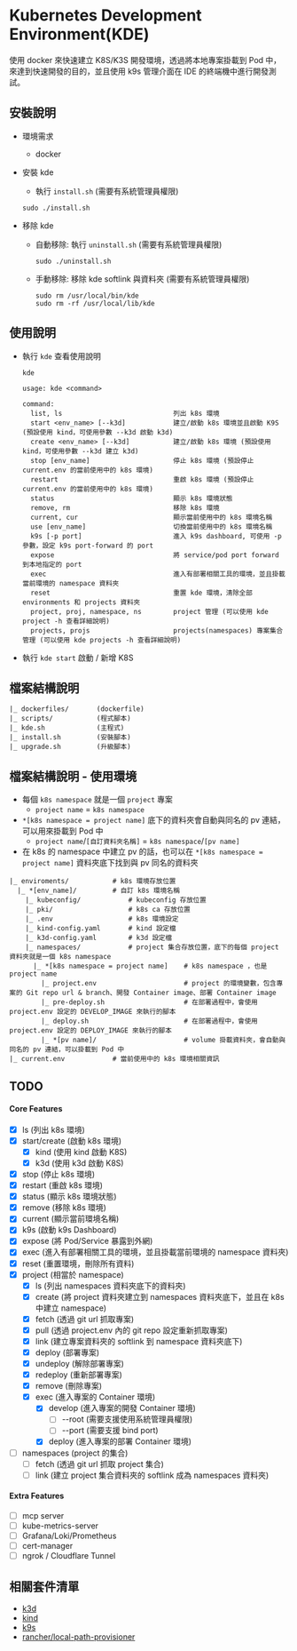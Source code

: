 # Kubernetes Development Environment(KDE)

使用 docker 來快速建立 K8S/K3S 開發環境，透過將本地專案掛載到 Pod 中，來達到快速開發的目的，並且使用 k9s 管理介面在 IDE 的終端機中進行開發測試。

## 安裝說明

- 環境需求

  - docker

- 安裝 kde
  - 執行 `install.sh` (需要有系統管理員權限)
  ```
  sudo ./install.sh
  ```
- 移除 kde
  - 自動移除: 執行 `uninstall.sh` (需要有系統管理員權限)
    ```
    sudo ./uninstall.sh
    ```
  - 手動移除: 移除 kde softlink 與資料夾 (需要有系統管理員權限)
    ```
    sudo rm /usr/local/bin/kde
    sudo rm -rf /usr/local/lib/kde
    ```

## 使用說明

- 執行 `kde` 查看使用說明

  ```
  kde
  ```

  ```
  usage: kde <command>

  command:
    list, ls                            列出 k8s 環境
    start <env_name> [--k3d]            建立/啟動 k8s 環境並且啟動 K9S (預設使用 kind，可使用參數 --k3d 啟動 k3d)
    create <env_name> [--k3d]           建立/啟動 k8s 環境 (預設使用 kind，可使用參數 --k3d 建立 k3d)
    stop [env_name]                     停止 k8s 環境 (預設停止 current.env 的當前使用中的 k8s 環境)
    restart                             重啟 k8s 環境 (預設停止 current.env 的當前使用中的 k8s 環境)
    status                              顯示 k8s 環境狀態
    remove, rm                          移除 k8s 環境
    current, cur                        顯示當前使用中的 k8s 環境名稱
    use [env_name]                      切換當前使用中的 k8s 環境名稱
    k9s [-p port]                       進入 k9s dashboard, 可使用 -p 參數，設定 k9s port-forward 的 port
    expose                              將 service/pod port forward 到本地指定的 port
    exec                                進入有部署相關工具的環境，並且掛載當前環境的 namespace 資料夾
    reset                               重置 kde 環境，清除全部 environments 和 projects 資料夾
    project, proj, namespace, ns        project 管理 (可以使用 kde project -h 查看詳細說明)
    projects, projs                     projects(namespaces) 專案集合管理 (可以使用 kde projects -h 查看詳細說明)
  ```

- 執行 `kde start` 啟動 / 新增 K8S

## 檔案結構說明

```
|_ dockerfiles/       (dockerfile)
|_ scripts/           (程式腳本)
|_ kde.sh             (主程式)
|_ install.sh         (安裝腳本)
|_ upgrade.sh         (升級腳本)
```

## 檔案結構說明 - 使用環境

- 每個 `k8s namespace` 就是一個 `project` 專案
  - `project name` = `k8s namespace`
- `*[k8s namespace = project name]` 底下的資料夾會自動與同名的 pv 連結，可以用來掛載到 Pod 中
  - `project name`/`[自訂資料夾名稱]` = `k8s namespace`/`[pv name]`
- 在 k8s 的 namespace 中建立 pv 的話，也可以在 `*[k8s namespace = project name]` 資料夾底下找到與 pv 同名的資料夾

```
|_ enviroments/           # k8s 環境存放位置
  |_ *[env_name]/         # 自訂 k8s 環境名稱
    |_ kubeconfig/            # kubeconfig 存放位置
    |_ pki/                   # k8s ca 存放位置
    |_ .env                   # k8s 環境設定
    |_ kind-config.yaml       # kind 設定檔
    |_ k3d-config.yaml        # k3d 設定檔
    |_ namespaces/            # project 集合存放位置，底下的每個 project 資料夾就是一個 k8s namespace
      |_ *[k8s namespace = project name]    # k8s namespace ，也是 project name
        |_ project.env                      # project 的環境變數，包含專案的 Git repo url & branch、開發 Container image、部署 Container image
        |_ pre-deploy.sh                    # 在部署過程中，會使用 project.env 設定的 DEVELOP_IMAGE 來執行的腳本
        |_ deploy.sh                        # 在部署過程中，會使用 project.env 設定的 DEPLOY_IMAGE 來執行的腳本
        |_ *[pv name]/                      # volume 掛載資料夾，會自動與同名的 pv 連結，可以掛載到 Pod 中
|_ current.env            # 當前使用中的 k8s 環境相關資訊
```

## TODO

#### Core Features

- [x] ls (列出 k8s 環境)
- [x] start/create (啟動 k8s 環境)
  - [x] kind (使用 kind 啟動 K8S)
  - [x] k3d (使用 k3d 啟動 K8S)
- [x] stop (停止 k8s 環境)
- [x] restart (重啟 k8s 環境)
- [x] status (顯示 k8s 環境狀態)
- [x] remove (移除 k8s 環境)
- [x] current (顯示當前環境名稱)
- [x] k9s (啟動 k9s Dashboard)
- [x] expose (將 Pod/Service 暴露到外網)
- [x] exec (進入有部署相關工具的環境，並且掛載當前環境的 namespace 資料夾)
- [x] reset (重置環境，刪除所有資料)
- [x] project (相當於 namespace)
  - [x] ls (列出 namespaces 資料夾底下的資料夾)
  - [x] create (將 project 資料夾建立到 namespaces 資料夾底下，並且在 k8s 中建立 namespace)
  - [x] fetch (透過 git url 抓取專案)
  - [x] pull (透過 project.env 內的 git repo 設定重新抓取專案)
  - [x] link (建立專案資料夾的 softlink 到 namespace 資料夾底下)
  - [x] deploy (部署專案)
  - [x] undeploy (解除部署專案)
  - [x] redeploy (重新部署專案)
  - [x] remove (刪除專案)
  - [x] exec (進入專案的 Container 環境)
    - [x] develop (進入專案的開發 Container 環境)
      - [ ] --root (需要支援使用系統管理員權限)
      - [ ] --port (需要支援 bind port)
    - [x] deploy (進入專案的部署 Container 環境)
- [ ] namespaces (project 的集合)
  - [ ] fetch (透過 git url 抓取 project 集合)
  - [ ] link (建立 project 集合資料夾的 softlink 成為 namespaces 資料夾)

#### Extra Features

- [ ] mcp server
- [ ] kube-metrics-server
- [ ] Grafana/Loki/Prometheus
- [ ] cert-manager
- [ ] ngrok / Cloudflare Tunnel

## 相關套件清單

- [k3d](https://k3d.io/stable/)
- [kind](https://kind.sigs.k8s.io/)
- [k9s](https://k9scli.io/)
- [rancher/local-path-provisioner](https://github.com/rancher/local-path-provisioner)
